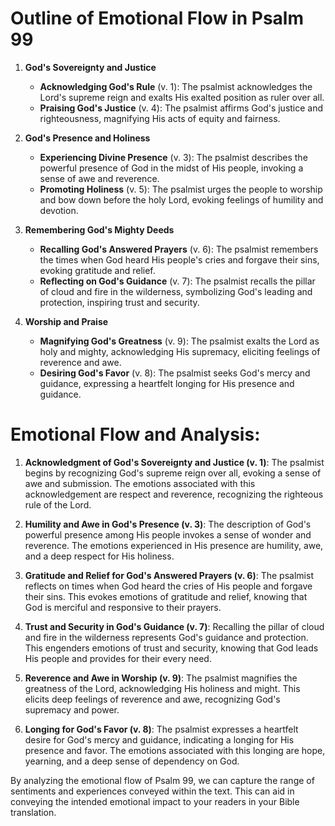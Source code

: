 # Outline of Emotional Flow in Psalm 99

1. **God's Sovereignty and Justice** 
    - **Acknowledging God's Rule** (v. 1): The psalmist acknowledges the Lord's supreme reign and exalts His exalted position as ruler over all.
    - **Praising God's Justice** (v. 4): The psalmist affirms God's justice and righteousness, magnifying His acts of equity and fairness.

2. **God's Presence and Holiness**
    - **Experiencing Divine Presence** (v. 3): The psalmist describes the powerful presence of God in the midst of His people, invoking a sense of awe and reverence.
    - **Promoting Holiness** (v. 5): The psalmist urges the people to worship and bow down before the holy Lord, evoking feelings of humility and devotion.

3. **Remembering God's Mighty Deeds**
    - **Recalling God's Answered Prayers** (v. 6): The psalmist remembers the times when God heard His people's cries and forgave their sins, evoking gratitude and relief.
    - **Reflecting on God's Guidance** (v. 7): The psalmist recalls the pillar of cloud and fire in the wilderness, symbolizing God's leading and protection, inspiring trust and security.

4. **Worship and Praise**
    - **Magnifying God's Greatness** (v. 9): The psalmist exalts the Lord as holy and mighty, acknowledging His supremacy, eliciting feelings of reverence and awe.
    - **Desiring God's Favor** (v. 8): The psalmist seeks God's mercy and guidance, expressing a heartfelt longing for His presence and guidance.

# Emotional Flow and Analysis:

1. **Acknowledgment of God's Sovereignty and Justice (v. 1)**: The psalmist begins by recognizing God's supreme reign over all, evoking a sense of awe and submission. The emotions associated with this acknowledgement are respect and reverence, recognizing the righteous rule of the Lord.

2. **Humility and Awe in God's Presence (v. 3)**: The description of God's powerful presence among His people invokes a sense of wonder and reverence. The emotions experienced in His presence are humility, awe, and a deep respect for His holiness.

3. **Gratitude and Relief for God's Answered Prayers (v. 6)**: The psalmist reflects on times when God heard the cries of His people and forgave their sins. This evokes emotions of gratitude and relief, knowing that God is merciful and responsive to their prayers.

4. **Trust and Security in God's Guidance (v. 7)**: Recalling the pillar of cloud and fire in the wilderness represents God's guidance and protection. This engenders emotions of trust and security, knowing that God leads His people and provides for their every need.

5. **Reverence and Awe in Worship (v. 9)**: The psalmist magnifies the greatness of the Lord, acknowledging His holiness and might. This elicits deep feelings of reverence and awe, recognizing God's supremacy and power.

6. **Longing for God's Favor (v. 8)**: The psalmist expresses a heartfelt desire for God's mercy and guidance, indicating a longing for His presence and favor. The emotions associated with this longing are hope, yearning, and a deep sense of dependency on God.

By analyzing the emotional flow of Psalm 99, we can capture the range of sentiments and experiences conveyed within the text. This can aid in conveying the intended emotional impact to your readers in your Bible translation.